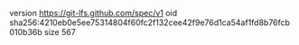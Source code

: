 version https://git-lfs.github.com/spec/v1
oid sha256:4210eb0e5ee75314804f60fc2f132cee42f9e76d1ca54af1fd8b76fcb010b36b
size 567

